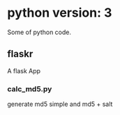 # python version: 3

Some of  python code.
## flaskr
A flask App
### calc_md5.py
generate md5 simple and md5 + salt

